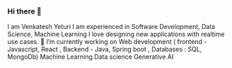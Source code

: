 ### Hi there 👋
I am Venkatesh Yeturi 
I am experienced in Software Development, Data Science, Machine Learning
I love designing new applications with realtime use cases. 
🔭 I’m currently working on Web development ( frontend - Javascript, React  , Backend - Java, Spring boot , Databases : SQL, MongoDb)
                             Machine Learning 
                             Data science 
                             Generative AI 
<!--
**venkateshyeturi904/venkateshyeturi904** is a ✨ _special_ ✨ repository because its `README.md` (this file) appears on your GitHub profile.

Here are some ideas to get you started:

- 🔭 I’m currently working on ...
- 🌱 I’m currently learning ...
- 👯 I’m looking to collaborate on ...
- 🤔 I’m looking for help with ...
- 💬 Ask me about ...
- 📫 How to reach me: ...
- 😄 Pronouns: ...
- ⚡ Fun fact: ...
-->
